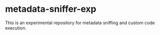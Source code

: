 # metadata-sniffer-exp
This is an experimental repository for metadata sniffing and custom code execution.
